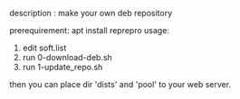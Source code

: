 description : 
  make your own deb repository
  
prerequirement:
  apt install reprepro
usage:
1. edit soft.list
2. run 0-download-deb.sh
3. run 1-update_repo.sh

then you can place dir 'dists' and 'pool' to your web server.
